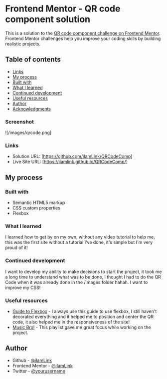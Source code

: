 # Frontend Mentor - QR code component solution

This is a solution to the [QR code component challenge on Frontend Mentor](https://www.frontendmentor.io/challenges/qr-code-component-iux_sIO_H). Frontend Mentor challenges help you improve your coding skills by building realistic projects. 

## Table of contents
- [Links](#links)
- [My process](#my-process)
- [Built with](#built-with)
- [What I learned](#what-i-learned)
- [Continued development](#continued-development)
- [Useful resources](#useful-resources)
- [Author](#author)
- [Acknowledgments](#acknowledgments)

### Screenshot

![/images/qrcode.png]

### Links

- Solution URL: [https://github.com/iIamLink/QRCodeComp]
- Live Site URL: [https://iiamlink.github.io/QRCodeComp/]

## My process

### Built with

- Semantic HTML5 markup
- CSS custom properties
- Flexbox

### What I learned

I learned how to get by on my own, without any video tutorial to help me, this was the first site without a tutorial I've done, it's simple but I'm very proud of it!

### Continued development

I want to develop my ability to make decisions to start the project, it took me a long time to understand what was to be done, I thought I had to do the QR Code when it was already done in the /images folder hahah.
I want to improve my CSS!

### Useful resources

- [Guide to Flexbox](https://css-tricks.com/snippets/css/a-guide-to-flexbox/) - I always use this guide to use flexbox, I still haven't decorated everything and it helped me to position and center the QR code, it also helped me in the responsiveness of the site!
- [Music Bro!](https://www.youtube.com/watch?v=M5QY2_8704o) - This playlist gave me great focus while working on the project.

## Author

- Github - [@iIamLink](https://github.com/iIamLink)
- Frontend Mentor - [@iIamLink](https://www.frontendmentor.io/profile/iIamLink)
- Twitter - [@yourusername](https://twitter.com/iIamLink)

